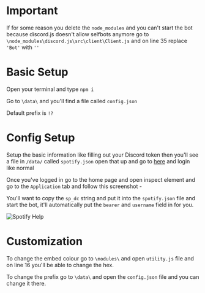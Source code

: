 # Important

If for some reason you delete the `node_modules` and you can't start the bot because discord.js doesn't allow selfbots anymore go to `\node_modules\discord.js\src\client\Client.js` and on line 35 replace `'Bot'` with `''`

# Basic Setup

Open your terminal and type `npm i`

Go to `\data\` and you'll find a file called `config.json`

Default prefix is `!?`

# Config Setup

Setup the basic information like filling out your Discord token then you'll see a file in `/data/` called `spotify.json` open that up and go to [here](https://accounts.spotify.com/en/login/) and login like normal

Once you've logged in go to the home page and open inspect element and go to the `Application` tab and follow this screenshot - 

You'll want to copy the `sp_dc` string and put it into the `spotify.json` file and start the bot, it'll automatically put the `bearer` and `username` field in for you.

![Spotify Help](https://i.imgur.com/zb8pPjq.png)

# Customization

To change the embed colour go to `\modules\` and open `utility.js` file and on line 16 you'll be able to change the hex.

To change the prefix go to `\data\` and open the `config.json` file and you can change it there.
